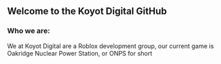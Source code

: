 ## Welcome to the Koyot Digital GitHub

### Who we are:
We at Koyot Digital are a Roblox development group, our current game is Oakridge Nuclear Power Station, or ONPS for short
<!-- please finish this later @gargleblaster-rmbk -->
